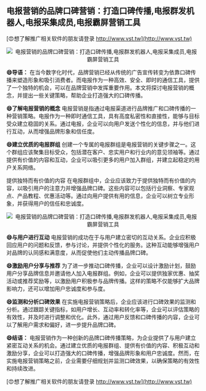 ## **电报营销的品牌口碑营销：打造口碑传播,电报群发机器人,电报采集成员,电报霸屏营销工具**

[😍想了解推广相关软件的朋友请登录 http://www.vst.tw](http://www.vst.tw)

 <center><img src="https://vst.tw/MP4/tuiguang/png/0.png" alt="电报营销的品牌口碑营销：打造口碑传播,电报群发机器人,电报采集成员,电报霸屏营销工具"></center>

**😄导语：**
在当今数字化时代，品牌营销已经从传统的广告宣传转变为依靠口碑传播来塑造形象和吸引消费者。而电报作为一种高效、安全、即时的通信工具，提供了一个独特的机会，可以在品牌营销中发挥重要作用。本文将探讨电报营销的概念，并提出一些关键策略，帮助企业打造强大的口碑传播。

**😄了解电报营销的概念**
电报营销是指通过电报渠道进行品牌推广和口碑传播的一种营销策略。电报作为一种即时通信工具，具有高度私密性和直接性，能够与目标受众建立稳固的关系。通过电报，企业可以向用户发送个性化的信息，并与他们进行互动，从而增强品牌形象和信任度。

**😄建立优质的电报群组**
创建一个专属的电报群组是电报营销的关键步骤之一。这个群组应该聚集目标受众，包括潜在客户、忠实用户和行业内的意见领袖等。通过提供有价值的内容和互动，企业可以吸引更多的用户加入群组，并建立起稳定的用户关系网络。

提供独特而有价值的内容
在电报群组中，企业应该致力于提供独特而有价值的内容，以吸引用户的注意力并增强品牌口碑。这些内容可以包括行业洞察、专家观点、产品教程、优惠活动等。通过向用户提供有用的信息，企业可以树立专业形象，并获得用户的信任和忠诚度。

 <center><img src="https://vst.tw/MP4/tuiguang/png/6.png" alt="电报营销的品牌口碑营销：打造口碑传播,电报群发机器人,电报采集成员,电报霸屏营销工具"></center>

**😄与用户进行互动**
电报营销的成功在于与用户建立密切的互动关系。企业应积极回应用户的问题和反馈，参与讨论，并提供个性化的服务。这种互动能够增强用户对品牌的认同感和满意度，从而促使他们主动传播品牌口碑。

**😄激励用户分享与推荐**
为了进一步推动口碑传播，企业可以设计激励计划，鼓励用户分享品牌信息并邀请他人加入电报群组。例如，企业可以提供独家优惠、抽奖活动或推荐奖励等，以激励用户积极参与品牌传播。这样的策略不仅能够扩大品牌影响力，还可以增加用户忠诚度和参与度。

**😄监测和分析口碑效果**
在实施电报营销策略后，企业应该进行口碑效果的监测和分析。通过跟踪关键指标，如用户增长、互动率和转化率等，企业可以评估策略的有效性，并及时进行调整和优化。此外，通过用户反馈和口碑传播的内容，企业可以了解用户需求和偏好，进一步提升品牌口碑。

**😄结语：**
电报营销作为一种创新的品牌口碑传播策略，为企业提供了与用户建立紧密互动关系的机会。通过建立优质的电报群组、提供有价值的内容、积极互动和激励分享，企业可以打造强大的口碑传播，增强品牌形象和用户忠诚度。然而，在实施电报营销策略之前，企业需要仔细规划并监测口碑效果，以确保策略的有效性和持续改进。

[😍想了解推广相关软件的朋友请登录 http://www.vst.tw](http://www.vst.tw)



